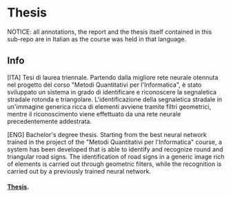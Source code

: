 # Thesis
NOTICE: all annotations, the report and the thesis itself contained in this sub-repo are in Italian as the course was held in that language.

## Info
[ITA] Tesi di laurea triennale. Partendo dalla migliore rete neurale otennuta nel progetto del corso "Metodi Quantitativi per l'Informatica", è stato sviluppato un sistema in grado di identificare e riconoscere la segnaletica stradale rotonda e triangolare. L'identificazione della segnaletica stradale in un'immagine generica ricca di elementi avviene tramite filtri geometrici, mentre il riconoscimento viene effettuato da una rete neurale precedentemente addestrata.

[ENG] Bachelor's degree thesis. Starting from the best neural network trained in the project of the "Metodi Quantitativi per l'Informatica" course, a system has been developed that is able to identify and recognize round and triangular road signs. The identification of road signs in a generic image rich of elements is carried out through geometric filters, while the recognition is carried out by a previously trained neural network.

#### [Thesis](https://github.com/LucPol98/university_projects/blob/main/Bachelor%20Degree/Thesis/tesi_polenta_luca_1794787.pdf).
